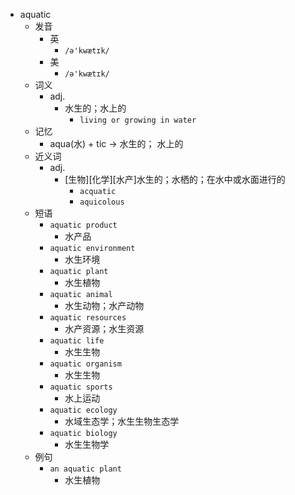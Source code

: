 - aquatic
  - 发音
    - 英
      - `/ə'kwætɪk/`
    - 美
      - `/ə'kwætɪk/`
  - 词义
    - adj.
      - 水生的；水上的
        - `living or growing in water`
  - 记忆
    - aqua(水) + tic → 水生的； 水上的
  - 近义词
    - adj.
      - [生物][化学][水产]水生的；水栖的；在水中或水面进行的
        - `acquatic`
        - `aquicolous`
  - 短语
    - `aquatic product`
      - 水产品 
    - `aquatic environment`
      - 水生环境 
    - `aquatic plant`
      - 水生植物 
    - `aquatic animal`
      - 水生动物；水产动物 
    - `aquatic resources`
      - 水产资源；水生资源 
    - `aquatic life`
      - 水生生物 
    - `aquatic organism`
      - 水生生物 
    - `aquatic sports`
      - 水上运动 
    - `aquatic ecology`
      - 水域生态学；水生生物生态学 
    - `aquatic biology`
      - 水生生物学 
  - 例句
    - `an aquatic plant`
      - 水生植物

